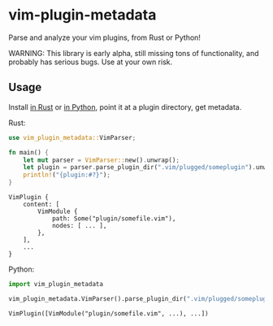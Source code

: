 # vim-plugin-metadata

Parse and analyze your vim plugins, from Rust or Python!

WARNING: This library is early alpha, still missing tons of functionality, and probably has serious
bugs. Use at your own risk.

## Usage

Install [in Rust](https://crates.io/crates/vim-plugin-metadata) or [in
Python](https://pypi.org/project/vim-plugin-metadata/), point it at a plugin directory, get
metadata.

Rust:
```rust
use vim_plugin_metadata::VimParser;

fn main() {
    let mut parser = VimParser::new().unwrap();
    let plugin = parser.parse_plugin_dir(".vim/plugged/someplugin").unwrap();
    println!("{plugin:#?}");
}
```
```
VimPlugin {
    content: [
        VimModule {
            path: Some("plugin/somefile.vim"),
            nodes: [ ... ],
        },
    ],
    ...
}
```
Python:
```python
import vim_plugin_metadata

vim_plugin_metadata.VimParser().parse_plugin_dir(".vim/plugged/someplugin")
```
```
VimPlugin([VimModule("plugin/somefile.vim", ...), ...])
```